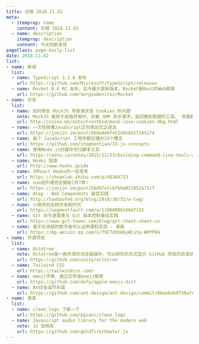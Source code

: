 ```yaml
---
title: 日报 2018.11.02
meta:
  - itemprop: name
    content: 日报 2018.11.02
  - name: description
    itemprop: description
    content: 今天的新发现
pageClass: page-daily-list
date: 2018.11.02
list:
- name: 新闻
  list:
  - name: TypeScript 3.1.6 发布 
    url: https://github.com/Microsoft/TypeScript/releases
  - name: Rocket 0.4 RC 发布，迄今最大更新版本，Rocket是Rust的Web框架   
    url: https://github.com/SergioBenitez/Rocket
- name: 分享
  list:
  - name: 如何修复 MockJS 导致请求丢 Cookies 的问题
    note: MockJS 是用于前端开发时，拦截 XHR 异步请求，返回模拟数据的工具。 但最新的 1.0.1-beta3 版本已经是 2016 年发布的了，基本处于跑路状态。 这里用补丁的方式，对 Mock 对象做外科手术，尝试并修复了这个问题
    url: http://cnine.me/note/FrontEnd/mock-lose-cookies-dbg.html
  - name: 一次性搞懂JavaScript正则表达式之语法
    url: https://juejin.im/post/5bda4e6fe51d45681f245274
  - name: 每个 JavaScript 工程师都应懂的33个概念
    url: https://github.com/stephentian/33-js-concepts
  - name: 使用Node.js创建命令行脚本工具
    url: https://aotu.io/notes/2015/12/23/building-command-line-tools-with-node-js/index.html
  - name: Hooks 指南
    url: http://www.hooks.guide
  - name: 对React Hooks的一些思考  
    url: https://zhuanlan.zhihu.com/p/48264713
  - name: vue组件通信全揭秘(共7章) 
    url: https://juejin.im/post/5bd97e7c6fb9a022852a71cf
  - name: Atag - Web Components 最佳实践
    url: http://taobaofed.org/blog/2018/10/31/a-tag/
  - name: 小程序的全栈开发新时代
    url: https://segmentfault.com/a/1190000016847332
  - name: Git 命令速查表与 Git 版本控制最佳实践
    url: https://www.git-tower.com/blog/git-cheat-sheet-cn
  - name: 基于区块链的数字身份认证原理和实现 - 漫画
    url: https://mp.weixin.qq.com/s/f9I7d2mGKyWLstp-WOYPEA
- name: 开源项目
  list:
  - name: Octotree
    note: Octotree是一款开源的浏览器插件，可以树形的方式显示 GitHub 项目的目录结构， 像IDE里一样浏览和搜索代码。目前支持的浏览器包括Chrome, Firefox 以及Opera。Octotree支持公有库和私有库， 但如果访问私有库，需要申请 GitHub API。如果遇到大一点的代码库，初始化时间会慢一些。此外还支持快捷键操作，边栏透明度调整记忆等功能。Octotree遵守AGPL开源协议。
    url: https://github.com/ovity/octotree
  - name: Tailwind CSS
    url: https://tailwindcss.com/
  - name: emoji字典，通过文字或emoji搜索
    url: https://github.com/dofy/apple-emoji-dict
  - name: AntD圣诞节彩蛋
    url: https://github.com/ant-design/ant-design/commit/00aebeb9756afecc884ad48486084836b9a2707a
- name: 类库
  list:
  - name: clean_logs 了解一下
    url: https://github.com/pgiani/clean_logs
  - name: Javascript audio library for the modern web 
    note: Js 音频库
    url: https://github.com/goldfire/howler.js
---
```

<daily-list v-bind="$page.frontmatter"/>
